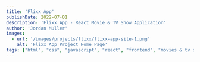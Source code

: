 ```yaml
---
title: 'Flixx App'
publishDate: 2022-07-01
description: 'Flixx App - React Movie & TV Show Application'
author: 'Jordan Muller'
images:
  - url: '/images/projects/flixx/flixx-app-site-1.png'
    alt: 'Flixx App Project Home Page'
tags: ["html", "css", "javascript", "react", "frontend", "movies & tv shows"]
---
```


